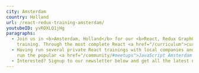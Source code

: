 ```yaml
---
city: Amsterdam
country: Holland
url: /react-redux-training-amsterdam/
youtubeID: yvROXLQ1jHg
paragraphs:
  - Join us in <b>Amsterdam, Holland</b> for our <b>React, Redux GraphQL</b>
    training. Through the most complete React <a href="/curriculum">curriculum</a> available, you'll learn all the essentials to build production applications with confidence.
  - Having run several private React trainings with local companies and also
    run the popular <a href="/community/#meetups">JavaScript Amsterdam Meetup group</a>, we'd love to meet more Amsterdam-based developers!
  - Interested? Signup to our newsletter below and get all the latest news...
---
```

